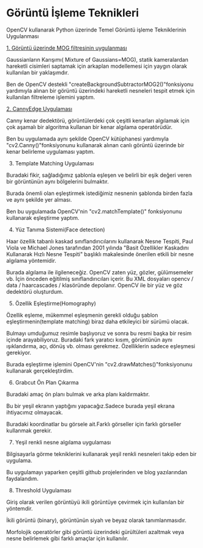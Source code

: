 # Görüntü İşleme Teknikleri

OpenCV kullanarak Python üzerinde Temel Görüntü işleme Tekniklerinin Uygulanması

[1. Görüntü üzerinde MOG filtresinin uygulanması](https://github.com/fatihawk/GoruntuIslemeTeknikleri/tree/master/G%C3%B6r%C3%BCnt%C3%BC%20%C3%BCzerinde%20MOG%20filtresinin%20uygulanmas%C4%B1)

Gaussianların Karışımı( Mixture of Gaussians=MOG), statik kameralardan hareketli cisimleri saptamak için arkaplan modellemesi için yaygın olarak kullanılan bir yaklaşımdır.

Ben de OpenCV destekli "createBackgroundSubtractorMOG2()"fonksiyonu yardımıyla alınan bir görüntü üzerindeki hareketli nesneleri tespit etmek için kullanılan filtreleme işlemini yaptım.

[2. CannyEdge Uygulaması](https://github.com/fatihawk/GoruntuIslemeTeknikleri/tree/master/CannyEdge%20Uygulamas%C4%B1)

Canny kenar dedektörü, görüntülerdeki çok çeşitli kenarları algılamak için çok aşamalı bir algoritma kullanan bir kenar algılama operatörüdür.

Ben bu uygulamada aynı şekilde OpenCV kütüphanesi yardımıyla "cv2.Canny()"fonksiyonunu kullanarak alınan canlı görüntü üzerinde bir kenar belirleme uygulaması yaptım.

3. Template Matching Uygulaması

Buradaki fikir, sağladığımız şablonla eşleşen ve belirli bir eşik değeri veren bir görüntünün aynı bölgelerini bulmaktır.

Burada önemli olan eşleştirmek istediğimiz nesnenin şablonda birden fazla ve aynı şekilde yer alması.

Ben bu uygulamada OpenCV'nin "cv2.matchTemplate()" fonksiyonunu kullanarak eşleştirme yaptım.

4. Yüz Tanıma Sistemi(Face detection)

Haar özellik tabanlı kaskad sınıflandırıcılarını kullanarak Nesne Tespiti, Paul Viola ve Michael Jones tarafından 2001 yılında "Basit Özellikler Kaskadını Kullanarak Hızlı Nesne Tespiti" başlıklı makalesinde önerilen etkili bir nesne algılama yöntemidir.

Burada algılama ile ilgileneceğiz. OpenCV zaten yüz, gözler, gülümsemeler vb. İçin önceden eğitilmiş sınıflandırıcıları içerir. Bu XML dosyaları opencv / data / haarcascades / klasöründe depolanır. OpenCV ile bir yüz ve göz dedektörü oluşturdum.

5. Özellik Eşleştirme(Homography)

Özellik eşleme, mükemmel eşleşmenin gerekli olduğu şablon eşleştirmenin(template matching) biraz daha etkileyici bir sürümü olacak.

Bulmayı umduğumuz resimle başlıyoruz ve sonra bu resmi başka bir resim içinde arayabiliyoruz. Buradaki fark yaratıcı kısım, görüntünün aynı ışıklandırma, açı, dönüş vb. olması gerekmez. Özelliklerin sadece eşleşmesi gerekiyor.

Burada eşleştirme işlemini OpenCV'nin "cv2.drawMatches()"fonksiyonunu kullanarak gerçekleştirdim.

6. Grabcut Ön Plan Çıkarma

Buradaki amaç ön planı bulmak ve arka planı kaldırmaktır.

Bu bir yeşil ekranın yaptığını yapacağız.Sadece burada yeşil ekrana ihtiyacımız olmayacak.

Buradaki koordinatlar bu görsele ait.Farklı görseller için farklı görseller kullanmak gerekir.

7. Yeşil renkli nesne algılama uygulaması

Bilgisayarla görme tekniklerini kullanarak yeşil renkli nesneleri takip eden bir uygulama.

Bu uygulamayı yaparken çeşitli github projelerinden ve blog yazılarından faydalandım.

8. Threshold Uygulaması

Giriş olarak verilen görüntüyü ikili görüntüye çevirmek için kullanılan bir yöntemdir.

İkili görüntü (binary), görüntünün siyah ve beyaz olarak tanımlanmasıdır.

Morfolojik operatörler gibi görüntü üzerindeki gürültüleri azaltmak veya nesne belirlemek gibi farklı amaçlar için kullanılır.


















